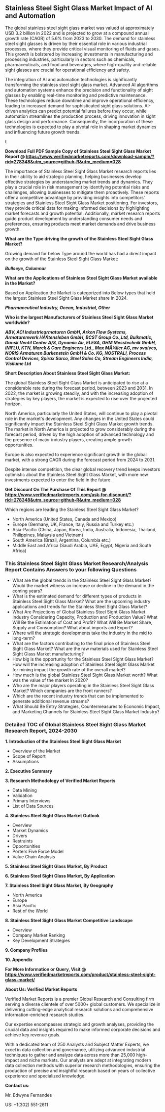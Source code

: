 <h2>Stainless Steel Sight Glass Market Impact of AI and Automation</h2><p>The global stainless steel sight glass market was valued at approximately USD 3.2 billion in 2022 and is projected to grow at a compound annual growth rate (CAGR) of 5.6% from 2023 to 2030. The demand for stainless steel sight glasses is driven by their essential role in various industrial processes, where they provide critical visual monitoring of fluids and gases. This growth is bolstered by increasing investments in manufacturing and processing industries, particularly in sectors such as chemicals, pharmaceuticals, and food and beverages, where high-quality and reliable sight glasses are crucial for operational efficiency and safety.</p><p>The integration of AI and automation technologies is significantly transforming the stainless steel sight glass market. Advanced AI algorithms and automation systems enhance the precision and functionality of sight glasses by enabling real-time monitoring and predictive maintenance. These technologies reduce downtime and improve operational efficiency, leading to increased demand for sophisticated sight glass solutions. AI-driven analytics can predict potential failures before they occur, while automation streamlines the production process, driving innovation in sight glass design and performance. Consequently, the incorporation of these technologies is expected to play a pivotal role in shaping market dynamics and influencing future growth trends.</p>t</p><p id="" class=""><strong>Download Full PDF Sample Copy of Stainless Steel Sight Glass Market Report @ <a href="https://www.verifiedmarketreports.com/download-sample/?rid=278348&utm_source=github-R&utm_medium=028" target="_blank">https://www.verifiedmarketreports.com/download-sample/?rid=278348&utm_source=github-R&utm_medium=028</a></strong></p><p>The importance of&nbsp;Stainless Steel Sight Glass Market research reports lies in their ability to aid strategic planning, helping businesses develop effective strategies by understanding market trends and dynamics. They play a crucial role in risk management by identifying potential risks and challenges, allowing businesses to mitigate them proactively. These reports offer a competitive advantage by providing insights into competitors' strategies and Stainless Steel Sight Glass Market positioning. For investors, they provide critical data for making informed decisions by highlighting market forecasts and growth potential. Additionally, market research reports guide product development by understanding consumer needs and preferences, ensuring products meet market demands and drive business growth.</p><p><strong>What are the&nbsp;Type driving the growth of the Stainless Steel Sight Glass Market?</strong></p><p id="" class="">Growing demand for below Type around the world has had a direct impact on the growth of the Stainless Steel Sight Glass Market:</p><em><strong>Bullseye, Columnar</strong></em></p><strong>What are the&nbsp;Applications&nbsp;of Stainless Steel Sight Glass Market available in the Market?</strong></p><p id="" class="">Based on Application the Market is categorized into Below types that held the largest Stainless Steel Sight Glass Market share In 2024.</p><em><strong>Pharmaceutical Industry, Ocean, Industrial, Other</strong></em></p><strong>Who is the largest Manufacturers of Stainless Steel Sight Glass Market worldwide?</strong></p><p><em><strong>ABV, ACI Industriearmaturen GmbH, Arkon Flow Systems, Armaturenwerk HÃ¶tensleben GmbH, BCST Group Co.,Ltd, Bulkmatic, Dansk Ventil Center A/S, Dynamic Air, ELESA, GHM Messtechnik GmbH, INIFLU, KTN, Marck & Care Engineers Ltd., Max MÃ¼ller AG, mv svalves, NORIS Armaturen Burkenstein GmbH & Co. KG, NOSTRALI, Process Control Devices, Spirax Sarco, Steel Sales Co, Stream Engineers India, Visilume Ltd</strong></em></p><p id="" class=""><strong>Short Description About Stainless Steel Sight Glass Market:</strong></p><p>The global Stainless Steel Sight Glass Market is anticipated to rise at a considerable rate during the forecast period, between 2023 and 2031. In 2022, the market is growing steadily, and with the increasing adoption of strategies by key players, the market is expected to rise over the projected horizon.</p><p>North America, particularly the United States, will continue to play a pivotal role in the market's development. Any changes in the United States could significantly impact the Stainless Steel Sight Glass Market growth trends. The market in North America is projected to grow considerably during the forecast period, driven by the high adoption of advanced technology and the presence of major industry players, creating ample growth opportunities.</p><p>Europe is also expected to experience significant growth in the global market, with a strong CAGR during the forecast period from 2024 to 2031.</p><p>Despite intense competition, the clear global recovery trend keeps investors optimistic about the Stainless Steel Sight Glass Market, with more new investments expected to enter the field in the future.</p><p id="" class=""><strong>Get Discount On The Purchase Of This Report @ <a href="https://www.verifiedmarketreports.com/ask-for-discount/?rid=278348&utm_source=github-R&utm_medium=028" target="_blank">https://www.verifiedmarketreports.com/ask-for-discount/?rid=278348&utm_source=github-R&utm_medium=028</a></strong></p>Which regions are leading the Stainless Steel Sight Glass Market?</p><ul><li>North America (United States, Canada and Mexico)</li><li>Europe (Germany, UK, France, Italy, Russia and Turkey etc.)</li><li>Asia-Pacific (China, Japan, Korea, India, Australia, Indonesia, Thailand, Philippines, Malaysia and Vietnam)</li><li>South America (Brazil, Argentina, Columbia etc.)</li><li>Middle East and Africa (Saudi Arabia, UAE, Egypt, Nigeria and South Africa)</li></ul><h3 id="" class="">This Stainless Steel Sight Glass Market Research/Analysis Report Contains Answers to your following Questions</h3><ul><li>What are the global trends in the Stainless Steel Sight Glass Market? Would the market witness an increase or decline in the demand in the coming years?</li><li>What is the estimated demand for different types of products in Stainless Steel Sight Glass Market? What are the upcoming industry applications and trends for the Stainless Steel Sight Glass Market?</li><li>What Are Projections of Global Stainless Steel Sight Glass Market Industry Considering Capacity, Production and Production Value? What Will Be the Estimation of Cost and Profit? What Will Be Market Share, Supply and Consumption? What about imports and Export?</li><li>Where will the strategic developments take the industry in the mid to long-term?</li><li>What are the factors contributing to the final price of Stainless Steel Sight Glass Market? What are the raw materials used for Stainless Steel Sight Glass Market manufacturing?</li><li>How big is the opportunity for the Stainless Steel Sight Glass Market? How will the increasing adoption of Stainless Steel Sight Glass Market for mining impact the growth rate of the overall market?</li><li>How much is the global Stainless Steel Sight Glass Market worth? What was the value of the market In 2020?</li><li>Who are the major players operating in the Stainless Steel Sight Glass Market? Which companies are the front runners?</li><li>Which are the recent industry trends that can be implemented to generate additional revenue streams?</li><li>What Should Be Entry Strategies, Countermeasures to Economic Impact, and Marketing Channels for Stainless Steel Sight Glass Market Industry?</li></ul><h3 id="" class="">Detailed TOC of Global Stainless Steel Sight Glass Market Research Report, 2024-2030</h3><p id="" class=""><strong>1. Introduction of the Stainless Steel Sight Glass Market</strong></p><ul><li>Overview of the Market</li><li>Scope of Report</li><li>Assumptions</li></ul><p id="" class=""><strong>2. Executive Summary</strong></p><p id="" class=""><strong>3. Research Methodology of Verified Market Reports</strong></p><ul><li>Data Mining</li><li>Validation</li><li>Primary Interviews</li><li>List of Data Sources</li></ul><p id="" class=""><strong>4. Stainless Steel Sight Glass Market Outlook</strong></p><ul><li>Overview</li><li>Market Dynamics</li><li>Drivers</li><li>Restraints</li><li>Opportunities</li><li>Porters Five Force Model</li><li>Value Chain Analysis</li></ul><p id="" class=""><strong>5. Stainless Steel Sight Glass Market, By Product</strong></p><p id="" class=""><strong>6. Stainless Steel Sight Glass Market, By Application</strong></p><p id="" class=""><strong>7. Stainless Steel Sight Glass Market, By Geography</strong></p><ul><li>North America</li><li>Europe</li><li>Asia Pacific</li><li>Rest of the World</li></ul><p id="" class=""><strong>8. Stainless Steel Sight Glass Market Competitive Landscape</strong></p><ul><li>Overview</li><li>Company Market Ranking</li><li>Key Development Strategies</li></ul><p id="" class=""><strong>9. Company Profiles</strong></p><p id="" class=""><strong>10. Appendix</strong></p><p id="" class=""><strong>For More Information or Query, Visit @ <a href="https://www.verifiedmarketreports.com/product/stainless-steel-sight-glass-market/" target="_blank">https://www.verifiedmarketreports.com/product/stainless-steel-sight-glass-market/</a></strong></p><p id="" class=""><strong>About Us: Verified Market Reports</strong></p><p id="" class="">Verified Market Reports is a premier Global Research and Consulting firm serving a diverse clientele of over 5000+ global customers. We specialize in delivering cutting-edge analytical research solutions and comprehensive information-enriched research studies.</p><p id="" class="">Our expertise encompasses strategic and growth analyses, providing the crucial data and insights required to make informed corporate decisions and achieve key revenue goals.</p><p id="" class="">With a dedicated team of 250 Analysts and Subject Matter Experts, we excel in data collection and governance, utilizing advanced industrial techniques to gather and analyze data across more than 25,000 high-impact and niche markets. Our analysts are adept at integrating modern data collection methods with superior research methodologies, ensuring the production of precise and insightful research based on years of collective experience and specialized knowledge.</p><p id="" class=""><strong>Contact us:</strong></p><p id="" class="">Mr. Edwyne Fernandes</p><p id="" class="">US: +1(302) 551-2611</p>